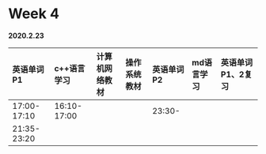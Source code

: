 # Week 4

**2020.2.23**

英语单词P1|c++语言学习|计算机网络教材|操作系统教材|英语单词P2|md语言学习|英语单词P1、2复习
:---------------|:---------------|:---------------|:---------------|:---------------|:---------------|:---------------
17:00-17:10|16:10-17:00|||23:30-||
|21:35-23:20|||||
